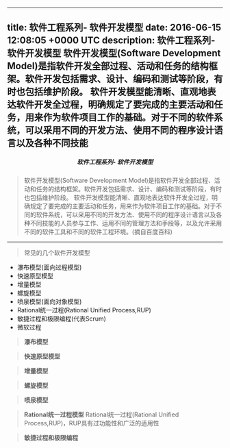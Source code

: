 
---
title: 软件工程系列- 软件开发模型
date: 2016-06-15 12:08:05 +0000 UTC
description: 软件工程系列-  软件开发模型  软件开发模型(Software Development Model)是指软件开发全部过程、活动和任务的结构框架。软件开发包括需求、设计、编码和测试等阶段，有时也包括维护阶段。 软件开发模型能清晰、直观地表达软件开发全过程，明确规定了要完成的主要活动和任务，用来作为软件项目工作的基础。对于不同的软件系统，可以采用不同的开发方法、使用不同的程序设计语言以及各种不同技能
---
##### <center>软件工程系列-  软件开发模型</center>

> 软件开发模型(Software Development Model)是指软件开发全部过程、活动和任务的结构框架。软件开发包括需求、设计、编码和测试等阶段，有时也包括维护阶段。 软件开发模型能清晰、直观地表达软件开发全过程，明确规定了要完成的主要活动和任务，用来作为软件项目工作的基础。对于不同的软件系统，可以采用不同的开发方法、使用不同的程序设计语言以及各种不同技能的人员参与工作、运用不同的管理方法和手段等，以及允许采用不同的软件工具和不同的软件工程环境。(摘自百度百科)

---

>常见的几个软件开发模型

+ 瀑布模型(面向过程模型)
+ 快速原型模型
+ 增量模型
+ 螺旋模型
+ 喷泉模型(面向对象模型)
+ Rational统一过程(Rational Unified Process,RUP)
+ 敏捷过程和极限编程(代表Scrum)
+ 微软过程

>**瀑布模型**

>**快速原型模型**

>**增量模型**

>**螺旋模型**

>**喷泉模型**

>**Rational统一过程模型**
  Rational统一过程(Rational Unified Process,RUP)，RUP具有过功能性和广泛的适用性

>**敏捷过程和极限编程**


